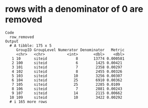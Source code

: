 # rows with a denominator of 0 are removed

    Code
      row_removed
    Output
      # A tibble: 175 x 5
         GroupID GroupLevel Numerator Denominator   Metric
         <chr>   <chr>          <int>       <dbl>    <dbl>
       1 10      siteid             8       13774 0.000581
       2 100     siteid             6        1425 0.00421 
       3 101     siteid             7        2358 0.00297 
       4 102     siteid             8        2455 0.00326 
       5 103     siteid            10        3256 0.00307 
       6 104     siteid            25        6910 0.00362 
       7 105     siteid            25        2285 0.0109  
       8 106     siteid             7        2881 0.00243 
       9 107     siteid            14        2115 0.00662 
      10 109     siteid            10        3422 0.00292 
      # i 165 more rows

